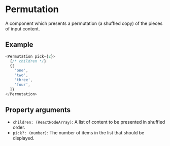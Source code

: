 # Permutation

A component which presents a permutation (a shuffled copy) of the pieces of input content.

## Example

```javascript
<Permutation pick={2}>
  {/* children */}
  {[
    'one',
    'two',
    'three',
    'four',
  ]}
</Permutation>
```

## Property arguments

* `children: (ReactNodeArray)`: A list of content to be presented in shuffled order.
* `pick?: (number)`: The number of items in the list that should be displayed.